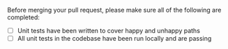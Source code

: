 Before merging your pull request, please make sure all of the following are completed:
- [ ] Unit tests have been written to cover happy and unhappy paths
- [ ] All unit tests in the codebase have been run locally and are passing

